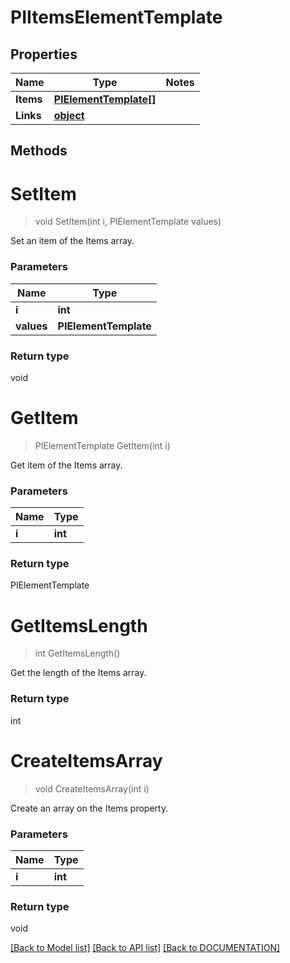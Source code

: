 # PIItemsElementTemplate

## Properties
Name | Type | Notes
------------ | ------------- | -------------
**Items** | **[**PIElementTemplate[]**](../Model/PIElementTemplate.md)**
**Links** | **[**object**](../Model/Object.md)**

## Methods

# **SetItem**
> void SetItem(int i, PIElementTemplate values)

Set an item of the Items array.

### Parameters

Name | Type
------------- | -------------
 **i** | **int**
 **values** | **PIElementTemplate**

### Return type

void


# **GetItem**
> PIElementTemplate GetItem(int i)

Get item of the Items array.

### Parameters

Name | Type
------------- | -------------
 **i** | **int**

### Return type

PIElementTemplate


# **GetItemsLength**
> int GetItemsLength()

Get the length of the Items array.


### Return type

int


# **CreateItemsArray**
> void CreateItemsArray(int i)

Create an array on the Items property.

### Parameters

Name | Type
------------- | -------------
 **i** | **int**

### Return type

void

[[Back to Model list]](../../DOCUMENTATION.md#documentation-for-models) [[Back to API list]](../../DOCUMENTATION.md#documentation-for-api-endpoints) [[Back to DOCUMENTATION]](../../DOCUMENTATION.md)
